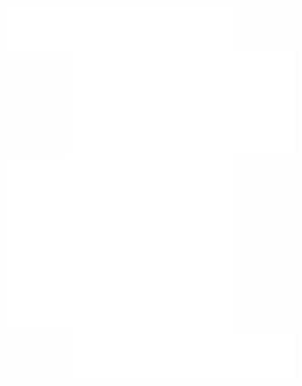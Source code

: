 <img align="center" src="/general.svg" alt="General" width="400">
<img align="right" src="/isocalender.svg" alt="Isometic Calender" width="400">
<img align="left" src="/anilist.svg" alt="AniList" width="400">
<img align="right" src="/languages.svg" alt="Languages" width="400">

